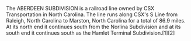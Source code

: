 The ABERDEEN SUBDIVISION is a railroad line owned by CSX Transportation in North Carolina. The line runs along CSX's S Line from Raleigh, North Carolina to Marston, North Carolina for a total of 86.9 miles. At its north end it continues south from the Norlina Subdivision and at its south end it continues south as the Hamlet Terminal Subdivision.[1][2]
